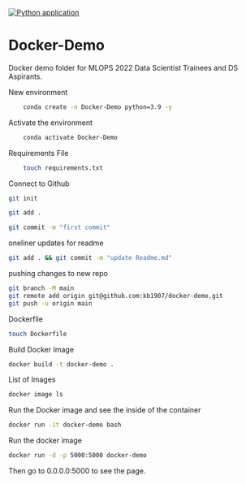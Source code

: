 [![Python application](https://github.com/kb1907/MLOPS-Flask-Heroku/actions/workflows/CI-CD.yaml/badge.svg)](https://github.com/kb1907/MLOPS-Flask-Heroku/actions/workflows/CI-CD.yaml)

# Docker-Demo

Docker demo folder for MLOPS 2022 Data Scientist Trainees and DS Aspirants.

New environment

```bash
    conda create -n Docker-Demo python=3.9 -y
```

Activate the environment

```bash
    conda activate Docker-Demo
```

Requirements File

```bash
    touch requirements.txt
```

Connect to Github

```bash
git init
```

```bash
git add .
```

```bash
git commit -m "first commit"
```

oneliner updates for readme

```bash
git add . && git commit -m "update Readme.md"
```

pushing changes to new repo

```bash
git branch -M main
git remote add origin git@github.com:kb1907/docker-demo.git
git push -u origin main
```

Dockerfile

```bash
touch Dockerfile
```

Build Docker Image

```bash
docker build -t docker-demo .
```

List of Images

```bash
docker image ls
```

Run the Docker image and see the inside of the container

```bash
docker run -it docker-demo bash
```

Run the docker image

```bash
docker run -d -p 5000:5000 docker-demo
```

Then go to 0.0.0.0:5000 to see the page.

